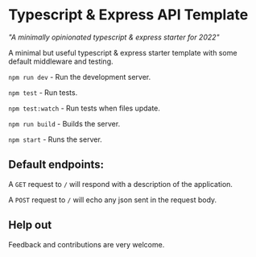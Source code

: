# Typescript & Express API Template

*"A minimally opinionated typescript & express starter for 2022"*

A minimal but useful typescript & express starter template with some default middleware and testing.

`npm run dev` - Run the development server.

`npm test` - Run tests.

`npm test:watch` - Run tests when files update.

`npm run build` - Builds the server.

`npm start` - Runs the server.
## Default endpoints:

A `GET` request to `/` will respond with a description of the application.

A `POST` request to `/` will echo any json sent in the request body.

## Help out

Feedback and contributions are very welcome.